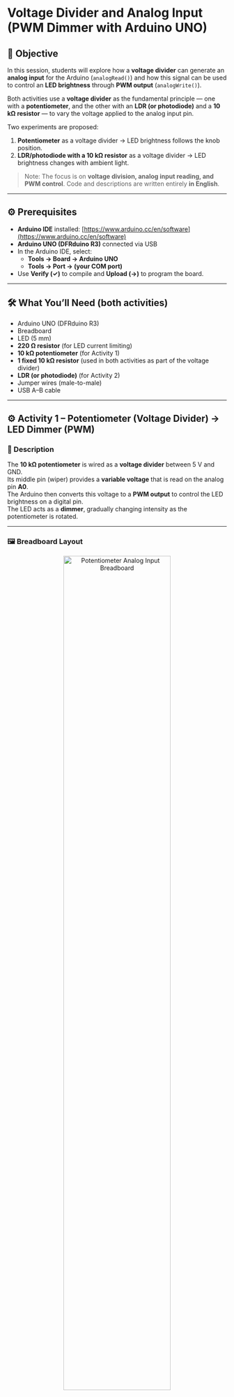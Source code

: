 # Voltage Divider and Analog Input (PWM Dimmer with Arduino UNO)

## 🎯 Objective

In this session, students will explore how a **voltage divider** can generate an **analog input** for the Arduino (`analogRead()`) and how this signal can be used to control an **LED brightness** through **PWM output** (`analogWrite()`).  

Both activities use a **voltage divider** as the fundamental principle — one with a **potentiometer**, and the other with an **LDR (or photodiode)** and a **10 kΩ resistor** — to vary the voltage applied to the analog input pin.

Two experiments are proposed:

1. **Potentiometer** as a voltage divider → LED brightness follows the knob position.  
2. **LDR/photodiode with a 10 kΩ resistor** as a voltage divider → LED brightness changes with ambient light.  

> Note: The focus is on **voltage division, analog input reading, and PWM control**. Code and descriptions are written entirely **in English**.

---

## ⚙️ Prerequisites

- **Arduino IDE** installed: [https://www.arduino.cc/en/software](https://www.arduino.cc/en/software)  
- **Arduino UNO (DFRduino R3)** connected via USB  
- In the Arduino IDE, select:  
  - **Tools → Board → Arduino UNO**  
  - **Tools → Port → (your COM port)**  
- Use **Verify (✓)** to compile and **Upload (→)** to program the board.  

---

## 🛠️ What You’ll Need (both activities)

- Arduino UNO (DFRduino R3)  
- Breadboard  
- LED (5 mm)  
- **220 Ω resistor** (for LED current limiting)  
- **10 kΩ potentiometer** (for Activity 1)  
- **1 fixed 10 kΩ resistor** (used in both activities as part of the voltage divider)  
- **LDR (or photodiode)** (for Activity 2)  
- Jumper wires (male-to-male)  
- USB A–B cable  

---

## ⚙️ Activity 1 – Potentiometer (Voltage Divider) → LED Dimmer (PWM)

### 📘 Description

The **10 kΩ potentiometer** is wired as a **voltage divider** between 5 V and GND.  
Its middle pin (wiper) provides a **variable voltage** that is read on the analog pin **A0**.  
The Arduino then converts this voltage to a **PWM output** to control the LED brightness on a digital pin.  
The LED acts as a **dimmer**, gradually changing intensity as the potentiometer is rotated.

---

### 🖼️ Breadboard Layout

<p align="center">
  <img src="../../lesson_images/week02_activity03_pot_breadboard.png" alt="Potentiometer Analog Input Breadboard" width="70%">
</p>

### ⚙️ Circuit Diagram

<p align="center">
  <img src="../../lesson_images/week02_activity03_pot_diagram.png" alt="Potentiometer Analog Input Diagram" width="70%">
</p>

---

### 💻 Arduino Sketch

👉 **Open:** [week_02_activity_03_pot.ino](./programs/week_02_activity_03_pot.ino)

**What the code does:**
- Reads the potentiometer voltage using `analogRead(A0)` (range 0–1023).  
- Scales this value to match the PWM output range (0–255).  
- Writes the scaled value to the LED pin using `analogWrite(ledPin, value)`.  

---

### 🔍 Expected Behavior

- Rotating the potentiometer changes the **voltage on A0**, and the LED brightness varies **smoothly**.  
- When the potentiometer is at one end, the LED is **off**; at the opposite end, it is **fully on**.  
- The student observes how the **voltage divider** produces a proportional voltage that drives the **PWM output**.

---

## ⚙️ Activity 2 – LDR (Voltage Divider) → Light-Responsive LED Dimmer

### 📘 Description

In this activity, the potentiometer is replaced by an **LDR (or photodiode)** and a **10 kΩ resistor**, forming another **voltage divider**.  
As light intensity changes, the resistance of the LDR varies, producing a corresponding voltage that the Arduino reads on **A0**.  
The code converts this analog value into a PWM signal to control the LED brightness.  
Depending on the wiring or software logic, the LED can be **brighter in the dark** or **brighter in the light**.

> 💡 Tip: Swapping the LDR and fixed resistor positions in the divider or inverting the logic in the code reverses the LED behavior.

---

### 🖼️ Breadboard Layout

<p align="center">
  <img src="../../lesson_images/week02_activity04_ldr_breadboard.png" alt="LDR LED Breadboard" width="70%">
</p>

### ⚙️ Circuit Diagram

<p align="center">
  <img src="../../lesson_images/week02_activity04_ldr_diagram.png" alt="LDR LED Circuit Diagram" width="70%">
</p>

---

### 💻 Arduino Sketch

👉 **Open:** [week_02_activity_04_ldr.ino](./programs/week_02_activity_04_ldr.ino)

**What the code does:**
- Reads the analog input from `A0` (LDR voltage).  
- Converts the value to a PWM duty cycle for LED brightness.  
- Optionally inverts the result if you want **the LED to brighten in the dark**:

```cpp
int sensorValue = analogRead(A0);
int pwmValue = 255 - (sensorValue / 4); // Invert behavior if needed
analogWrite(ledPin, pwmValue);
```

### 🔍 Expected Behavior

- When the light on the LDR changes, the LED brightness changes continuously.
- Covering the LDR with your hand makes the LED brighter (if logic is inverted).
- Shining light on it reduces brightness.

---

## 🧠 Learning Outcome

After completing these activities, students will:

- Understand and build voltage divider circuits (potentiometer and LDR + resistor).  
- Observe how analog voltage levels are converted into PWM output brightness.  
- Use analogRead() and analogWrite() to connect sensors and actuators.  
- Explore how changes in light or voltage produce a smooth analog-to-digital control.

---

## 🙏 Acknowledgment

These hands-on exercises are inspired by the  
🎥 [*Arduino Hero to Zero* YouTube playlist by Sanjin Dedić](https://www.youtube.com/playlist?list=PL_92WMXSLe_86NTWf0nchm-EmQIwccEye),  
which serves as the foundation for practical experimentation in this laboratory module.



